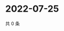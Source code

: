 # 2022-07-25

共 0 条

<!-- BEGIN WEIBO -->
<!-- 最后更新时间 Mon Jul 25 2022 22:16:05 GMT+0800 (China Standard Time) -->

<!-- END WEIBO -->
